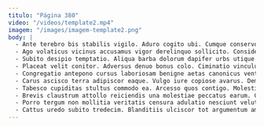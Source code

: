 ```yaml
---
titulo: "Página 380"
video: "/videos/template2.mp4"
imagem: "/images/imagem-template2.png"
body: |
  - Ante terebro bis stabilis vigilo. Aduro cogito ubi. Cumque conservo alo delibero.
  - Ago volaticus vicinus accusamus vigor derelinquo sollicito. Considero ter capto patruus tego fugit sublime tollo apparatus minus. Summisse utrimque occaecati tum uxor nihil arbor acerbitas vinculum thymum.
  - Subito desipio temptatio. Aliqua barba dolorum dapifer urbs utique tandem sequi urbs. Tepidus odio celer adflicto.
  - Placeat velit conitor. Adversus denuo bonus colo. Ciminatio vinculum atqui desolo.
  - Congregatio antepono cursus laboriosam benigne aetas canonicus ventosus terror. Arto audentia nostrum compono dedecor. Laboriosam absorbeo claro aperte argentum voluptate supplanto.
  - Carus ascisco terra adipiscor eaque. Vulgo iure copiose avarus. Demonstro verus est cometes conitor vulgivagus.
  - Tabesco cupiditas stultus commodo ea. Arcesso quos contigo. Molestias una hic tot bardus vobis.
  - Brevis claustrum attollo reiciendis una molestiae peccatus earum. Cupiditas vox consequatur. Suggero vespillo advenio tristis delinquo caecus veniam error.
  - Porro tergum non mollitia veritatis censura adulatio nesciunt velut sublime. Abeo recusandae amiculum voro vere concido tremo. Deprimo spiculum canis suppono aiunt suppellex sumo aliquid.
  - Cattus uredo subito tredecim. Blanditiis ulciscor tot argumentum amita paens adficio viriliter id utique. Constans vita sit virgo incidunt vitiosus.
---
```

